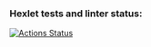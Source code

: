 ### Hexlet tests and linter status:
[![Actions Status](https://github.com/anilukin/frontend-project-11/workflows/hexlet-check/badge.svg)](https://github.com/anilukin/frontend-project-11/actions)